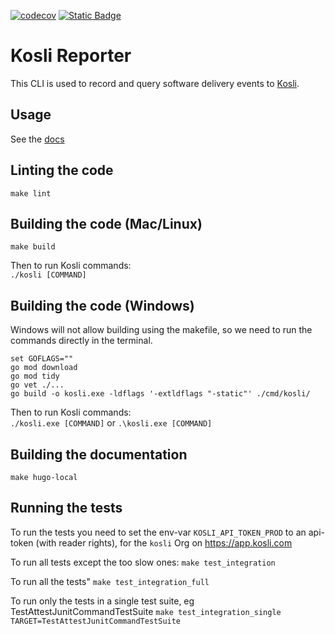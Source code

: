 [![codecov](https://codecov.io/gh/kosli-dev/cli/branch/main/graph/badge.svg?token=Z4Y53XIOKJ)](https://codecov.io/gh/kosli-dev/cli)
[![Static Badge](https://img.shields.io/badge/provenance-blue?style=plastic&link=https%3A%2F%2Fapp.kosli.com%2Fkosli-public%2Fflows%2Fcli-release%2Ftrails%2F)](https://app.kosli.com/kosli-public/flows/cli-release/trails/)

# Kosli Reporter

This CLI is used to record and query software delivery events to [Kosli](www.kosli.com).

## Usage 

See the [docs](https://docs.kosli.com/client_reference/)

## Linting the code

`make lint`

## Building the code (Mac/Linux)

`make build`

Then to run Kosli commands:  
`./kosli [COMMAND]`

## Building the code (Windows)

Windows will not allow building using the makefile, so we need to run the commands directly in the terminal.

`set GOFLAGS=""`  
`go mod download`  
`go mod tidy`  
`go vet ./...`  
`go build -o kosli.exe -ldflags '-extldflags "-static"' ./cmd/kosli/`

Then to run Kosli commands:  
`./kosli.exe [COMMAND]` or `.\kosli.exe [COMMAND]`

## Building the documentation

`make hugo-local`

## Running the tests

To run the tests you need to set the env-var `KOSLI_API_TOKEN_PROD`
to an api-token (with reader rights), for the `kosli` Org on https://app.kosli.com

To run all tests except the too slow ones:
`make test_integration` 

To run all the tests"
`make test_integration_full`

To run only the tests in a single test suite, eg TestAttestJunitCommandTestSuite
`make test_integration_single TARGET=TestAttestJunitCommandTestSuite`
